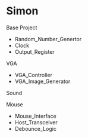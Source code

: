 # Simon
Base Project
 + Random_Number_Genertor
 + Clock
 + Output_Register

VGA
 + VGA_Controller
 + VGA_Image_Generator

Sound

Mouse
 + Mouse_Interface
 + Host_Transceiver
 + Debounce_Logic
 
